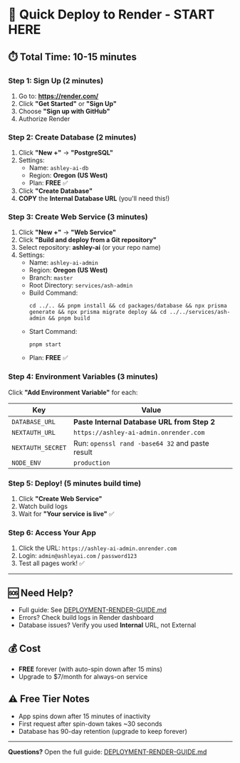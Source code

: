 # 🚀 Quick Deploy to Render - START HERE

## ⏱️ Total Time: 10-15 minutes

### Step 1: Sign Up (2 minutes)
1. Go to: **https://render.com/**
2. Click **"Get Started"** or **"Sign Up"**
3. Choose **"Sign up with GitHub"**
4. Authorize Render

### Step 2: Create Database (2 minutes)
1. Click **"New +"** → **"PostgreSQL"**
2. Settings:
   - Name: `ashley-ai-db`
   - Region: **Oregon (US West)**
   - Plan: **FREE** ✅
3. Click **"Create Database"**
4. **COPY** the **Internal Database URL** (you'll need this!)

### Step 3: Create Web Service (3 minutes)
1. Click **"New +"** → **"Web Service"**
2. Click **"Build and deploy from a Git repository"**
3. Select repository: **ashley-ai** (or your repo name)
4. Settings:
   - Name: `ashley-ai-admin`
   - Region: **Oregon (US West)**
   - Branch: `master`
   - Root Directory: `services/ash-admin`
   - Build Command:
     ```
     cd ../.. && pnpm install && cd packages/database && npx prisma generate && npx prisma migrate deploy && cd ../../services/ash-admin && pnpm build
     ```
   - Start Command:
     ```
     pnpm start
     ```
   - Plan: **FREE** ✅

### Step 4: Environment Variables (3 minutes)

Click **"Add Environment Variable"** for each:

| Key | Value |
|-----|-------|
| `DATABASE_URL` | **Paste Internal Database URL from Step 2** |
| `NEXTAUTH_URL` | `https://ashley-ai-admin.onrender.com` |
| `NEXTAUTH_SECRET` | Run: `openssl rand -base64 32` and paste result |
| `NODE_ENV` | `production` |

### Step 5: Deploy! (5 minutes build time)
1. Click **"Create Web Service"**
2. Watch build logs
3. Wait for **"Your service is live"** ✅

### Step 6: Access Your App
1. Click the URL: `https://ashley-ai-admin.onrender.com`
2. Login: `admin@ashleyai.com` / `password123`
3. Test all pages work! ✅

---

## 🆘 Need Help?
- Full guide: See [DEPLOYMENT-RENDER-GUIDE.md](./DEPLOYMENT-RENDER-GUIDE.md)
- Errors? Check build logs in Render dashboard
- Database issues? Verify you used **Internal** URL, not External

## 💰 Cost
- **FREE** forever (with auto-spin down after 15 mins)
- Upgrade to $7/month for always-on service

## ⚠️ Free Tier Notes
- App spins down after 15 minutes of inactivity
- First request after spin-down takes ~30 seconds
- Database has 90-day retention (upgrade to keep forever)

---

**Questions?** Open the full guide: [DEPLOYMENT-RENDER-GUIDE.md](./DEPLOYMENT-RENDER-GUIDE.md)
